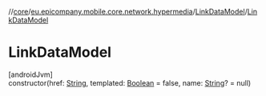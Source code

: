 //[core](../../../index.md)/[eu.epicompany.mobile.core.network.hypermedia](../index.md)/[LinkDataModel](index.md)/[LinkDataModel](-link-data-model.md)

# LinkDataModel

[androidJvm]\
constructor(href: [String](https://kotlinlang.org/api/latest/jvm/stdlib/kotlin/-string/index.html), templated: [Boolean](https://kotlinlang.org/api/latest/jvm/stdlib/kotlin/-boolean/index.html) = false, name: [String](https://kotlinlang.org/api/latest/jvm/stdlib/kotlin/-string/index.html)? = null)
